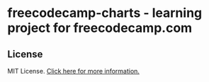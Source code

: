 # freecodecamp-charts - learning project for freecodecamp.com

## License

MIT License. [Click here for more information.](LICENSE.md)